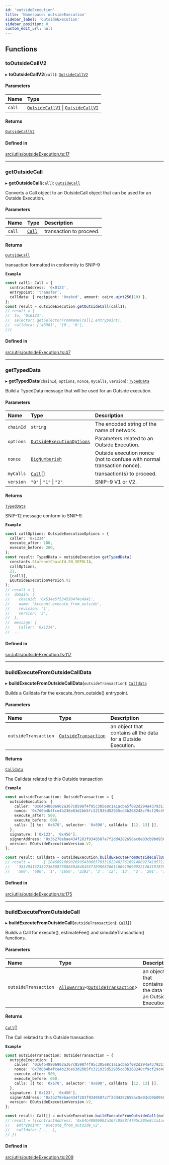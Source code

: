 ```yaml
---
id: 'outsideExecution'
title: 'Namespace: outsideExecution'
sidebar_label: 'outsideExecution'
sidebar_position: 0
custom_edit_url: null
---
```


## Functions

### toOutsideCallV2

▸ **toOutsideCallV2**(`call`): [`OutsideCallV2`](types.RPC.RPCSPEC08.WALLET_API.md#outsidecallv2)

#### Parameters

| Name   | Type                                                                                                                                     |
| :----- | :--------------------------------------------------------------------------------------------------------------------------------------- |
| `call` | [`OutsideCallV1`](types.RPC.RPCSPEC08.WALLET_API.md#outsidecallv1) \| [`OutsideCallV2`](types.RPC.RPCSPEC08.WALLET_API.md#outsidecallv2) |

#### Returns

[`OutsideCallV2`](types.RPC.RPCSPEC08.WALLET_API.md#outsidecallv2)

#### Defined in

[src/utils/outsideExecution.ts:17](https://github.com/starknet-io/starknet.js/blob/v7.6.4/src/utils/outsideExecution.ts#L17)

---

### getOutsideCall

▸ **getOutsideCall**(`call`): [`OutsideCall`](../interfaces/types.OutsideCall.md)

Converts a Call object to an OutsideCall object that can be used for an Outside Execution.

#### Parameters

| Name   | Type                    | Description             |
| :----- | :---------------------- | :---------------------- |
| `call` | [`Call`](types.md#call) | transaction to proceed. |

#### Returns

[`OutsideCall`](../interfaces/types.OutsideCall.md)

transaction formatted in conformity to SNIP-9

**`Example`**

```typescript
const call1: Call = {
  contractAddress: '0x0123',
  entrypoint: 'transfer',
  calldata: { recipient: '0xabcd', amount: cairo.uint256(10) },
};
const result = outsideExecution.getOutsideCall(call1);
// result = {
//  to: '0x0123',
//  selector: getSelectorFromName(call1.entrypoint),
//  calldata: ['43981', '10', '0'],
//}
```

#### Defined in

[src/utils/outsideExecution.ts:47](https://github.com/starknet-io/starknet.js/blob/v7.6.4/src/utils/outsideExecution.ts#L47)

---

### getTypedData

▸ **getTypedData**(`chainId`, `options`, `nonce`, `myCalls`, `version`): [`TypedData`](../interfaces/types.RPC.RPCSPEC07.WALLET_API.TypedData.md)

Build a TypedData message that will be used for an Outside execution.

#### Parameters

| Name      | Type                                                                        | Description                                                             |
| :-------- | :-------------------------------------------------------------------------- | :---------------------------------------------------------------------- |
| `chainId` | `string`                                                                    | The encoded string of the name of network.                              |
| `options` | [`OutsideExecutionOptions`](../interfaces/types.OutsideExecutionOptions.md) | Parameters related to an Outside Execution.                             |
| `nonce`   | [`BigNumberish`](types.md#bignumberish)                                     | Outside execution nonce (not to confuse with normal transaction nonce). |
| `myCalls` | [`Call`](types.md#call)[]                                                   | transaction(s) to proceed.                                              |
| `version` | `"0"` \| `"1"` \| `"2"`                                                     | SNIP-9 V1 or V2.                                                        |

#### Returns

[`TypedData`](../interfaces/types.RPC.RPCSPEC07.WALLET_API.TypedData.md)

SNIP-12 message conform to SNIP-9.

**`Example`**

```typescript
const callOptions: OutsideExecutionOptions = {
  caller: '0x1234',
  execute_after: 100,
  execute_before: 200,
};
const result: TypedData = outsideExecution.getTypedData(
  constants.StarknetChainId.SN_SEPOLIA,
  callOptions,
  21,
  [call1],
  EOutsideExecutionVersion.V2
);
// result = {
//  domain: {
//    chainId: '0x534e5f5345504f4c4941',
//    name: 'Account.execute_from_outside',
//    revision: '1',
//    version: '2',
//  },
//  message: {
//    Caller: '0x1234',
//  ...
```

#### Defined in

[src/utils/outsideExecution.ts:117](https://github.com/starknet-io/starknet.js/blob/v7.6.4/src/utils/outsideExecution.ts#L117)

---

### buildExecuteFromOutsideCallData

▸ **buildExecuteFromOutsideCallData**(`outsideTransaction`): [`Calldata`](types.md#calldata)

Builds a Calldata for the execute_from_outside() entrypoint.

#### Parameters

| Name                 | Type                                                              | Description                                                   |
| :------------------- | :---------------------------------------------------------------- | :------------------------------------------------------------ |
| `outsideTransaction` | [`OutsideTransaction`](../interfaces/types.OutsideTransaction.md) | an object that contains all the data for a Outside Execution. |

#### Returns

[`Calldata`](types.md#calldata)

The Calldata related to this Outside transaction

**`Example`**

```typescript
const outsideTransaction: OutsideTransaction = {
  outsideExecution: {
    caller: '0x64b48806902a367c8598f4f95c305e8c1a1acba5f082d294a43793113115691',
    nonce: '0x7d0b4b4fce4b236e63d2bb5fc321935d52935cd3b268248cf9cf29c496bd0ae',
    execute_after: 500,
    execute_before: 600,
    calls: [{ to: '0x678', selector: '0x890', calldata: [12, 13] }],
  },
  signature: ['0x123', '0x456'],
  signerAddress: '0x3b278ebae434f283f9340587a7f2dd4282658ac8e03cb9b0956db23a0a83657',
  version: EOutsideExecutionVersion.V2,
};

const result: Calldata = outsideExecution.buildExecuteFromOutsideCallData(outsideTransaction);
// result =      ['2846891009026995430665703316224827616914889274105712248413538305735679628945',
//   '3534941323322368687588030484849371698982661160919690922146419787802417549486',
//   '500', '600', '1', '1656', '2192', '2', '12', '13', '2', '291', '1110']
```

#### Defined in

[src/utils/outsideExecution.ts:175](https://github.com/starknet-io/starknet.js/blob/v7.6.4/src/utils/outsideExecution.ts#L175)

---

### buildExecuteFromOutsideCall

▸ **buildExecuteFromOutsideCall**(`outsideTransaction`): [`Call`](types.md#call)[]

Builds a Call for execute(), estimateFee() and simulateTransaction() functions.

#### Parameters

| Name                 | Type                                                                                                    | Description                                                    |
| :------------------- | :------------------------------------------------------------------------------------------------------ | :------------------------------------------------------------- |
| `outsideTransaction` | [`AllowArray`](types.md#allowarray)<[`OutsideTransaction`](../interfaces/types.OutsideTransaction.md)\> | an object that contains all the data for an Outside Execution. |

#### Returns

[`Call`](types.md#call)[]

The Call related to this Outside transaction

**`Example`**

```typescript
const outsideTransaction: OutsideTransaction = {
  outsideExecution: {
    caller: '0x64b48806902a367c8598f4f95c305e8c1a1acba5f082d294a43793113115691',
    nonce: '0x7d0b4b4fce4b236e63d2bb5fc321935d52935cd3b268248cf9cf29c496bd0ae',
    execute_after: 500,
    execute_before: 600,
    calls: [{ to: '0x678', selector: '0x890', calldata: [12, 13] }],
  },
  signature: ['0x123', '0x456'],
  signerAddress: '0x3b278ebae434f283f9340587a7f2dd4282658ac8e03cb9b0956db23a0a83657',
  version: EOutsideExecutionVersion.V2,
};

const result: Call[] = outsideExecution.buildExecuteFromOutsideCall(outsideTransaction);
// result = [{contractAddress: '0x64b48806902a367c8598f4f95c305e8c1a1acba5f082d294a43793113115691',
//   entrypoint: 'execute_from_outside_v2',
//   calldata: [ ... ],
// }]
```

#### Defined in

[src/utils/outsideExecution.ts:209](https://github.com/starknet-io/starknet.js/blob/v7.6.4/src/utils/outsideExecution.ts#L209)
